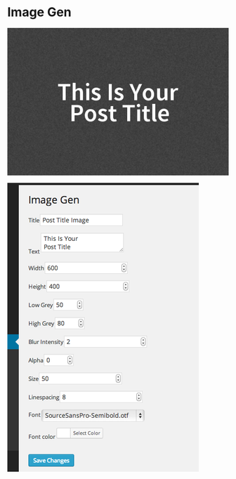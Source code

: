 Image Gen
=========

![actual generated image](screenshot-1.png)

![options, yes they're ugly](screenshot-2.png)
